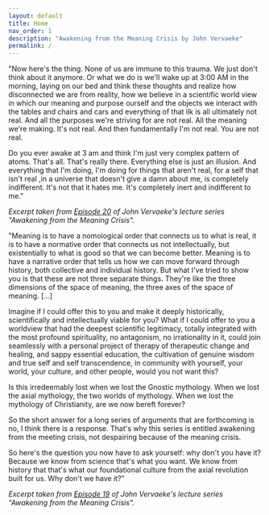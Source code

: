 ```yaml
---
layout: default
title: Home
nav_order: 1
description: "Awakening from the Meaning Crisis by John Vervaeke"
permalink: /
---
```


"Now here's the thing. None of us are immune to this trauma. We just don't think about it anymore. Or what we do is we'll wake up at 3:00 AM in the morning, laying on our bed and think these thoughts and realize how disconnected we are from reality, how we believe in a scientific world view in which our meaning and purpose ourself and the objects we interact with the tables and chairs and cars and everything of that ilk is all ultimately not real. And all the purposes we're striving for are not real. All the meaning we're making. It's not real. And then fundamentally I'm not real. You are not real.

Do you ever awake at 3 am and think I'm just very complex pattern of atoms. That's all. That's really there. Everything else is just an illusion. And everything that I'm doing, I'm doing for things that aren't real, for a self that isn't real ,in a universe that doesn't give a damn about me, is completely indifferent.
It's not that it hates me. It's completely inert and indifferent to me."

*Excerpt taken from [Episode 20](/episodes/20) of John Vervaeke's lecture series "Awakening from the Meaning Crisis".*


"Meaning is to have a nomological order that connects us to what is real, it is to have a normative order that connects us not intellectually, but existentially to what is good so that we can become better. Meaning is to have a narrative order that tells us how we can move forward through history, both collective and individual history. But what I've tried to show you is that these are not three separate things. They're like the three dimensions of the space of meaning, the three axes of the space of meaning. [...] 

Imagine if I could offer this to you and make it deeply historically, scientifically and intellectually viable for you? What if I could offer to you a worldview that had the deepest scientific legitimacy, totally integrated with the most profound spirituality, no antagonism, no irrationality in it, could join seamlessly with a personal project of therapy of therapeutic change and healing, and sappy essential education, the cultivation of genuine wisdom and true self and self transcendence, in community with yourself, your world, your culture, and other people, would you not want this? 

Is this irredeemably lost when we lost the Gnostic mythology. When we lost the axial mythology, the two worlds of mythology. When we lost the mythology of Christianity, are we now bereft forever?

So the short answer for a long series of arguments that are forthcoming is no, I think there is a response. That's why this series is entitled awakening from the meeting crisis, not despairing because of the meaning crisis.

So here's the question you now have to ask yourself: why don't you have it? Because we know from science that's what you want. We know from history that that's what our foundational culture from the axial revolution built for us. Why don't we have it?" 

*Excerpt taken from [Episode 19](/episodes/19) of John Vervaeke's lecture series "Awakening from the Meaning Crisis".*



